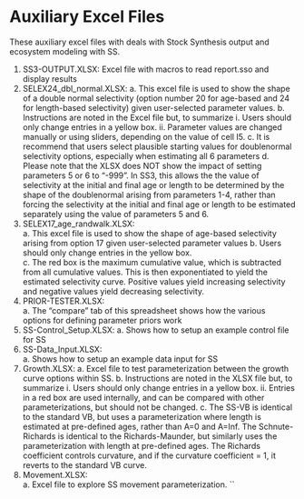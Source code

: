 # Auxiliary Excel Files

These auxiliary excel files with deals with Stock Synthesis output and ecosystem modeling with SS.

1. SS3-OUTPUT.XLSX: Excel file with macros to read report.sso and display results
2. SELEX24_dbl_normal.XLSX:
  a. This excel file is used to show the shape of a double normal selectivity (option number 20 for age-based and 24 for length-based selectivity) given user-selected parameter values.
  b. Instructions are noted in the Excel file but, to summarize
    i. Users should only change entries in a yellow box.
    ii. Parameter values are changed manually or using sliders, depending on the value of cell I5.
  c. It is recommend that users select plausible starting values for doublenormal selectivity options, especially when estimating all 6 parameters   d. Please note that the XLSX does NOT show the impact of setting parameters 5 or 6 to “-999”.  In SS3, this allows the the value of selectivity at the initial and final age or length to be determined by the shape of the doublenormal arising from parameters 1-4, rather than forcing the selectivity at the initial and final age or length to be estimated separately using the value of parameters 5 and 6.
3. SELEX17_age_randwalk.XLSX:  
  a. This excel file is used to show the shape of age-based selectivity arising from option 17 given user-selected parameter values
  b. Users should only change entries in the yellow box.  
  c. The red box is the maximum cumulative value, which is subtracted from all cumulative values.  This is then exponentiated to yield the estimated selectivity curve.  Positive values yield increasing selectivity and negative values yield decreasing selectivity.
4. PRIOR-TESTER.XLSX:  
  a. The “compare” tab of this spreadsheet shows how the various options for defining parameter priors work
5. SS-Control_Setup.XLSX:
  a. Shows how to setup an example control file for SS
6. SS-Data_Input.XLSX:  
  a. Shows how to setup an example data input for SS
7. Growth.XLSX:
  a. Excel file to test parameterization between the growth curve options within SS.
  b. Instructions are noted in the XLSX file but, to summarize
    i. Users should only change entries in a yellow box.
    ii. Entries in a red box are used internally, and can be compared with other parameterizations, but should not be changed.
  c. The SS-VB is identical to the standard VB, but uses a parameterization where length is estimated at pre-defined ages, rather than A=0 and A=Inf.  The Schnute-Richards is identical to the Richards-Maunder, but similarly uses the parameterization with length at pre-defined ages.  The Richards coefficient controls curvature, and if the curvature coefficient = 1, it reverts to the standard VB curve.
8. Movement.XLSX:  
  a. Excel file to explore SS movement parameterization.
``
